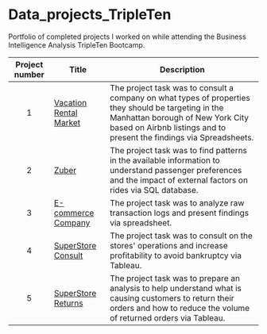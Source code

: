# Data_projects_TripleTen
Portfolio of completed projects I worked on while attending the Business Intelligence Analysis TripleTen Bootcamp.

| Project number | Title | Description |
| :-----------: | ----------- |----------- |
| 1 | [Vacation Rental Market](https://github.com/keotte98/Data_Projects_TripleTen/tree/e24662af9b880b4d67305a88e9169efbf576a3f0/NYC%20AirbBnB%20Data%20Analysis%20Project) | The project task was to consult a company on what types of properties they should be targeting in the Manhattan borough of New York City based on Airbnb listings and to present the findings via Spreadsheets. |
| 2 | [Zuber](https://github.com/keotte98/Data_Projects_TripleTen/tree/e24662af9b880b4d67305a88e9169efbf576a3f0/Zuber%20SQL%20Project) | The project task was to find patterns in the available information to understand passenger preferences and the impact of external factors on rides via SQL database. |
| 3 | [E-commerce Company](https://github.com/keotte98/Data_Projects_TripleTen/tree/e24662af9b880b4d67305a88e9169efbf576a3f0/ECommerce%20Analytics%20Project) | The project task was to analyze raw transaction logs and present findings via spreadsheet. |
| 4 | [SuperStore Consult](https://github.com/keotte98/Data_Projects_TripleTen/tree/e24662af9b880b4d67305a88e9169efbf576a3f0/Superstore%20Tableau%20Analysis) | The project task was to consult on the stores' operations and increase profitability to avoid bankruptcy via Tableau. |
| 5 | [SuperStore Returns](https://github.com/keotte98/Data_Projects_TripleTen/tree/e24662af9b880b4d67305a88e9169efbf576a3f0/Superstore%20Returns%20Storyboard%20Project) | The project task was to prepare an analysis to help understand what is causing customers to return their orders and how to reduce the volume of returned orders via Tableau. |
